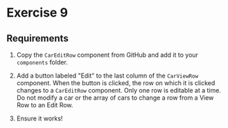 # Exercise 9

## Requirements

1. Copy the `CarEditRow` component from GitHub and add it to your `components` folder.

1. Add a button labeled "Edit" to the last column of the `CarViewRow` component. When the button is clicked, the row on which it is clicked changes to a `CarEditRow` component. Only one row is editable at a time. Do not modify a car or the array of cars to change a row from a View Row to an Edit Row.

1. Ensure it works!